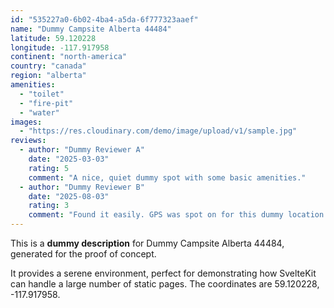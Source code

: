 ```yaml
---
id: "535227a0-6b02-4ba4-a5da-6f777323aaef"
name: "Dummy Campsite Alberta 44484"
latitude: 59.120228
longitude: -117.917958
continent: "north-america"
country: "canada"
region: "alberta"
amenities:
  - "toilet"
  - "fire-pit"
  - "water"
images:
  - "https://res.cloudinary.com/demo/image/upload/v1/sample.jpg"
reviews:
  - author: "Dummy Reviewer A"
    date: "2025-03-03"
    rating: 5
    comment: "A nice, quiet dummy spot with some basic amenities."
  - author: "Dummy Reviewer B"
    date: "2025-08-03"
    rating: 3
    comment: "Found it easily. GPS was spot on for this dummy location."
---
```


This is a **dummy description** for Dummy Campsite Alberta 44484, generated for the proof of concept.

It provides a serene environment, perfect for demonstrating how SvelteKit can handle a large number of static pages. The coordinates are 59.120228, -117.917958.
